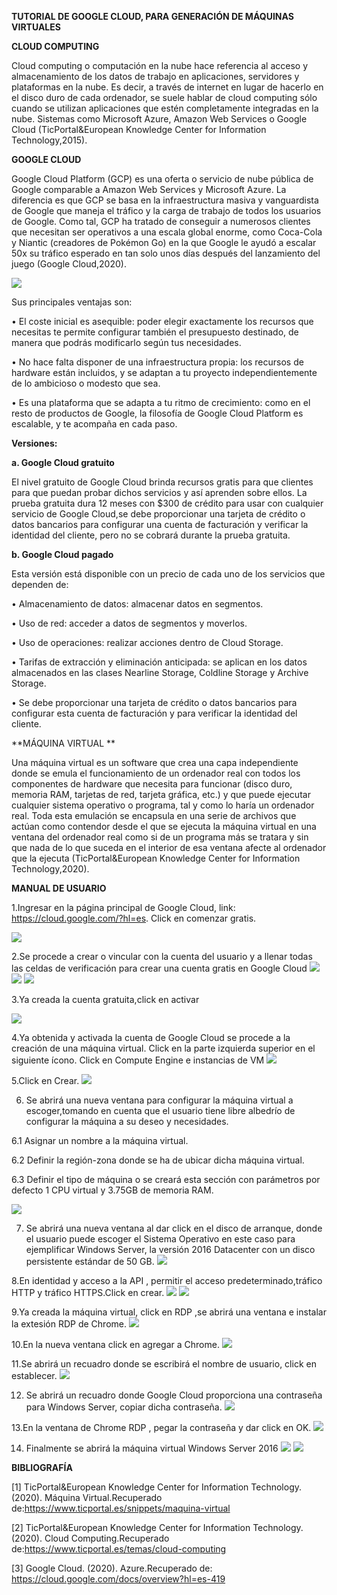 **TUTORIAL DE GOOGLE CLOUD, PARA GENERACIÓN DE MÁQUINAS VIRTUALES**

**CLOUD COMPUTING**

Cloud computing o computación en la nube hace referencia al acceso y almacenamiento de los datos de trabajo en aplicaciones, servidores y plataformas en la nube. Es decir, a través de internet en lugar de hacerlo en el disco duro de cada ordenador, se suele hablar de cloud computing sólo cuando se utilizan aplicaciones que estén completamente integradas en la nube. Sistemas como Microsoft Azure, Amazon Web Services o Google Cloud (TicPortal&European Knowledge Center for Information Technology,2015).

**GOOGLE CLOUD**

Google Cloud Platform (GCP) es una oferta o servicio de nube pública de Google comparable a Amazon Web Services y Microsoft Azure. La diferencia es que GCP se basa en la infraestructura masiva y vanguardista de Google que maneja el tráfico y la carga de trabajo de todos los usuarios de Google. Como tal, GCP ha tratado de conseguir a numerosos clientes que necesitan ser operativos a una escala global enorme, como Coca-Cola y Niantic (creadores de Pokémon Go) en la que Google le ayudó a escalar 50x su tráfico esperado en tan solo unos días después del lanzamiento del juego (Google Cloud,2020).

**![](https://github.com/EvelinHidalgo/GOOGLE-CLOUD/blob/master/img/img1.png)**

Sus principales ventajas son:

•	El coste inicial es asequible: poder elegir exactamente los recursos que necesitas te permite configurar también el presupuesto destinado, de manera que podrás modificarlo según tus necesidades.

•	No hace falta disponer de una infraestructura propia: los recursos de hardware están incluidos, y se adaptan a tu proyecto independientemente de lo ambicioso o modesto que sea.

•	Es una plataforma que se adapta a tu ritmo de crecimiento: como en el resto de productos de Google, la filosofía de Google Cloud Platform es escalable, y te acompaña en cada paso.


**Versiones:**

**a. Google Cloud gratuito**

El nivel gratuito de Google Cloud brinda recursos gratis para que clientes para que puedan probar dichos servicios y así aprenden sobre ellos. La prueba gratuita dura 12 meses con $300 de crédito para usar con cualquier servicio de Google Cloud,se debe proporcionar una tarjeta de crédito o  datos bancarios para configurar una cuenta de facturación y verificar la identidad del cliente, pero no se cobrará durante la prueba gratuita.

**b. Google Cloud pagado**

Esta versión está disponible con un precio de cada uno de los servicios que dependen de:

•	Almacenamiento de datos: almacenar datos en segmentos.

•	Uso de red: acceder a datos de segmentos y moverlos.

•	Uso de operaciones: realizar acciones dentro de Cloud Storage.

•	Tarifas de extracción y eliminación anticipada: se aplican en los datos almacenados en las clases Nearline Storage, Coldline Storage y Archive Storage.

•	Se debe proporcionar una tarjeta de crédito o  datos bancarios para configurar esta cuenta de facturación y para verificar la identidad del cliente.

**MÁQUINA VIRTUAL **

Una máquina virtual es un software que crea una capa independiente donde se emula el funcionamiento de un ordenador real con todos los componentes de hardware que necesita para funcionar (disco duro, memoria RAM, tarjetas de red, tarjeta gráfica, etc.) y que puede ejecutar cualquier sistema operativo o programa, tal y como lo haría un ordenador real. Toda esta emulación se encapsula en una serie de archivos que actúan como contendor desde el que se ejecuta la máquina virtual en una ventana del ordenador real como si de un programa más se tratara y sin que nada de lo que suceda en el interior de esa ventana afecte al ordenador que la ejecuta (TicPortal&European Knowledge Center for Information Technology,2020).

**MANUAL DE USUARIO**

1.Ingresar en la página principal de Google Cloud, link: https://cloud.google.com/?hl=es.
Click en comenzar gratis.

**![](https://github.com/EvelinHidalgo/GOOGLE-CLOUD/blob/master/img/img2.png)**

2.Se procede a crear o vincular con la cuenta del usuario y a llenar todas las celdas de verificación para crear una cuenta gratis en Google Cloud
**![](https://github.com/EvelinHidalgo/GOOGLE-CLOUD/blob/master/img/img3.png)**
**![](https://github.com/EvelinHidalgo/GOOGLE-CLOUD/blob/master/img/img4.png)**
**![](https://github.com/EvelinHidalgo/GOOGLE-CLOUD/blob/master/img/img6.png)**

3.Ya creada la cuenta gratuita,click en activar 

**![](https://github.com/EvelinHidalgo/GOOGLE-CLOUD/blob/master/img/img7.png)**

4.Ya obtenida y activada la cuenta de Google Cloud se procede a la creación de una máquina virtual. Click en la parte izquierda superior en el siguiente ícono. 
Click en Compute Engine e instancias de VM
**![](https://github.com/EvelinHidalgo/GOOGLE-CLOUD/blob/master/img/img8.png)**

5.Click en Crear.
**![](https://github.com/EvelinHidalgo/GOOGLE-CLOUD/blob/master/img/img9.png)**

6. Se abrirá una nueva ventana para configurar la máquina virtual a escoger,tomando en cuenta que el usuario tiene libre albedrío de configurar la máquina a su deseo y necesidades.

6.1 Asignar un nombre a la máquina virtual.

6.2 Definir la región-zona donde se ha de ubicar dicha máquina virtual.

6.3 Definir el tipo de máquina o se creará esta sección con parámetros por defecto 1 CPU virtual y 3.75GB de memoria RAM.

**![](https://github.com/EvelinHidalgo/GOOGLE-CLOUD/blob/master/img/img10.png)**

7. Se abrirá una nueva ventana  al dar click en el disco de arranque, donde el usuario puede escoger el Sistema Operativo en este caso para ejemplificar Windows Server, la versión 2016 Datacenter con un disco persistente estándar de 50 GB.
**![](https://github.com/EvelinHidalgo/GOOGLE-CLOUD/blob/master/img/img11.png)**

8.En identidad y acceso a la API , permitir el acceso predeterminado,tráfico HTTP y tráfico HTTPS.Click en  crear.
**![](https://github.com/EvelinHidalgo/GOOGLE-CLOUD/blob/master/img/img12.png)**
**![](https://github.com/EvelinHidalgo/GOOGLE-CLOUD/blob/master/img/img13.png)**

9.Ya creada la máquina virtual, click en RDP ,se abrirá una ventana e instalar la extesión RDP de Chrome.
**![](https://github.com/EvelinHidalgo/GOOGLE-CLOUD/blob/master/img/img14.png)**

10.En la nueva ventana click en agregar a Chrome.
**![](https://github.com/EvelinHidalgo/GOOGLE-CLOUD/blob/master/img/img15.jpg)**

11.Se abrirá un recuadro donde se escribirá el nombre de usuario, click en establecer.
**![](https://github.com/EvelinHidalgo/GOOGLE-CLOUD/blob/master/img/img16.png)**

12. Se abrirá un recuadro donde Google Cloud proporciona una contraseña para Windows Server, copiar dicha contraseña.
**![](https://github.com/EvelinHidalgo/GOOGLE-CLOUD/blob/master/img/img17.png)**

13.En la ventana de Chrome RDP , pegar la contraseña y dar click en OK.
**![](https://github.com/EvelinHidalgo/GOOGLE-CLOUD/blob/master/img/img18.png)**

14. Finalmente se abrirá la máquina virtual Windows Server 2016
**![](https://github.com/EvelinHidalgo/GOOGLE-CLOUD/blob/master/img/img19.png)**
**![](https://github.com/EvelinHidalgo/GOOGLE-CLOUD/blob/master/img/img20.png)**

**BIBLIOGRAFÍA**

[1] TicPortal&European Knowledge Center for Information Technology. (2020). Máquina Virtual.Recuperado de:https://www.ticportal.es/snippets/maquina-virtual

[2] TicPortal&European Knowledge Center for Information Technology. (2020). Cloud Computing.Recuperado de:https://www.ticportal.es/temas/cloud-computing

[3] Google Cloud. (2020). Azure.Recuperado de: https://cloud.google.com/docs/overview?hl=es-419 
